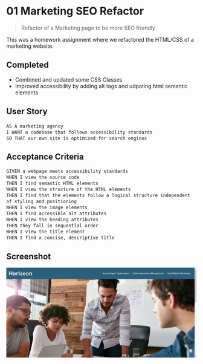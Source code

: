 # 01 Marketing SEO Refactor
> Refactor of a Marketing page to be more SEO friendly

This was a homework assignment where we refactored the HTML/CSS of a marketing website.
## Completed
* Combined and updated some CSS Classes
* Improved accessibility by adding alt tags and udpating html semantic elements

## User Story

```
AS A marketing agency
I WANT a codebase that follows accessibility standards
SO THAT our own site is optimized for search engines
```

## Acceptance Criteria

```
GIVEN a webpage meets accessibility standards
WHEN I view the source code
THEN I find semantic HTML elements
WHEN I view the structure of the HTML elements
THEN I find that the elements follow a logical structure independent of styling and positioning
WHEN I view the image elements
THEN I find accessible alt attributes
WHEN I view the heading attributes
THEN they fall in sequential order
WHEN I view the title element
THEN I find a concise, descriptive title
```

## Screenshot
![Screenshot of SEO website](https://github.com/aroblesgalit/Homework1/blob/master/screenshot.JPG?raw=true)
